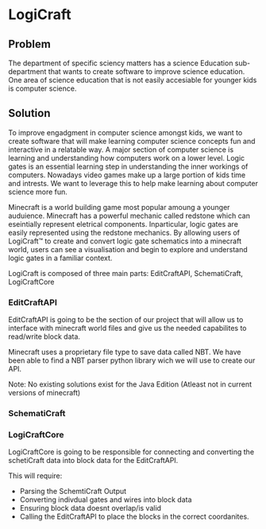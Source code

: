 # LogiCraft
## Problem
The department of specific sciency matters has a science Education sub-department that wants to create software to improve science education. One area of science education that is not easily accesiable for younger kids is computer science.

## Solution
To improve engadgment in computer science amongst kids, we want to create software that will make learning computer science concepts fun and interactive in a relatable way. A major section of computer science is learning and understanding how computers work on a lower level. Logic gates is an essential learning step in understanding the inner workings of computers. Nowadays video games make up a large portion of kids time and intrests. We want to leverage this to help make learning about computer science more fun.

Minecraft is a world building game most popular amoung a younger auduience. Minecraft has a powerful mechanic called redstone which can eseintially represent eletrical components. Inparticular, logic gates are  easily represented using the redstone mechanics. By allowing users of LogiCraft™ to create and convert logic gate schematics into a minecraft world, users can see a visualisation and begin to explore and understand logic gates in a familiar context.

LogiCraft is composed of three main parts: EditCraftAPI, SchematiCraft, LogiCraftCore

### EditCraftAPI
EditCraftAPI is going to be the section of our project that will allow us to interface with minecraft world files and give us the needed capabilites to read/write block data.

Minecraft uses a proprietary file type to save data called NBT. We have been able to find a NBT parser python library wich we will use to create our API.

Note: No existing solutions exist for the Java Edition (Atleast not in current versions of minecraft)

### SchematiCraft

### LogiCraftCore
LogiCraftCore is going to be responsible for connecting and converting the schetiCraft data into block data for the EditCraftAPI.

This will require:
 - Parsing the SchemtiCraft Output
 - Converting indivdual gates and wires into block data
 - Ensuring block data doesnt overlap/is valid
 - Calling the EditCraftAPI to place the blocks in the correct coordanites.

